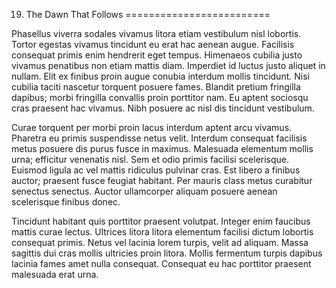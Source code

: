 19. The Dawn That Follows
=========================

Phasellus viverra sodales vivamus litora etiam vestibulum nisl lobortis. Tortor egestas vivamus tincidunt eu erat hac aenean augue. Facilisis consequat primis enim hendrerit eget tempus. Himenaeos cubilia justo vivamus penatibus non etiam mattis diam. Imperdiet id luctus justo aliquet in nullam. Elit ex finibus proin augue conubia interdum mollis tincidunt. Nisi cubilia taciti nascetur torquent posuere fames. Blandit pretium fringilla dapibus; morbi fringilla convallis proin porttitor nam. Eu aptent sociosqu cras praesent hac vivamus. Nibh posuere ac nisl dis tincidunt vestibulum.

Curae torquent per morbi proin lacus interdum aptent arcu vivamus. Pharetra eu primis suspendisse netus velit. Interdum consequat facilisis metus posuere dis purus fusce in maximus. Malesuada elementum mollis urna; efficitur venenatis nisl. Sem et odio primis facilisi scelerisque. Euismod ligula ac vel mattis ridiculus pulvinar cras. Est libero a finibus auctor; praesent fusce feugiat habitant. Per mauris class metus curabitur senectus senectus. Auctor ullamcorper aliquam posuere aenean scelerisque finibus donec.

Tincidunt habitant quis porttitor praesent volutpat. Integer enim faucibus mattis curae lectus. Ultrices litora litora elementum facilisi dictum lobortis consequat primis. Netus vel lacinia lorem turpis, velit ad aliquam. Massa sagittis dui cras mollis ultricies proin litora. Mollis fermentum turpis dapibus lacinia fames amet nulla consequat. Consequat eu hac porttitor praesent malesuada erat urna.

